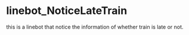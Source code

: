 # linebot_NoticeLateTrain
this is a linebot that notice the information of whether train is late or not.
